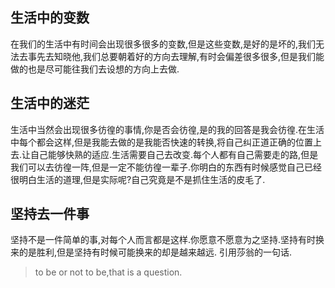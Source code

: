 ## 生活中的变数
在我们的生活中有时间会出现很多很多的变数,但是这些变数,是好的是坏的,我们无法去事先去知晓他,我们总要朝着好的方向去理解,有时会偏差很多很多,但是我们能做的也是尽可能往我们去设想的方向上去做.
## 生活中的迷茫
生活中当然会出现很多彷徨的事情,你是否会彷徨,是的我的回答是我会彷徨.在生活中每个都会这样,但是我能去做的是我能否快速的转换,将自己纠正道正确的位置上去.让自己能够快熟的适应.生活需要自己去改变.每个人都有自己需要走的路,但是我们可以去彷徨一阵,但是一定不能彷徨一辈子.你明白的东西有时候感觉自己已经很明白生活的道理,但是实际呢?自己究竟是不是抓住生活的皮毛了.
## 坚持去一件事
坚持不是一件简单的事,对每个人而言都是这样.你愿意不愿意为之坚持.坚持有时换来的是胜利,但是坚持有时候可能换来的却是越来越远.
引用莎翁的一句话.
>to be or not to be,that is a question.